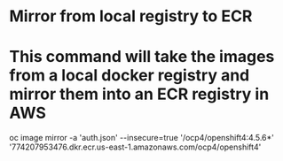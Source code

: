 
# Mirror from local registry to ECR
# This command will take the images from a local docker registry and mirror them into an ECR registry in AWS
oc image mirror -a 'auth.json' --insecure=true '<local registry: port>/ocp4/openshift4:4.5.6*' '774207953476.dkr.ecr.us-east-1.amazonaws.com/ocp4/openshift4'

